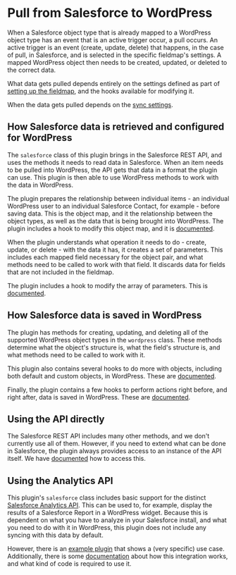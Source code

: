 # Pull from Salesforce to WordPress

When a Salesforce object type that is already mapped to a WordPress object type has an event that is an active trigger occur, a pull occurs. An active trigger is an event (create, update, delete) that happens, in the case of pull, in Salesforce, and is selected in the specific fieldmap's settings. A mapped WordPress object then needs to be created, updated, or deleted to the correct data.

What data gets pulled depends entirely on the settings defined as part of [setting up the fieldmap](./mapping.md), and the hooks available for modifying it.

When the data gets pulled depends on the [sync settings](./syncing-setup.md).

## How Salesforce data is retrieved and configured for WordPress

The `salesforce` class of this plugin brings in the Salesforce REST API, and uses the methods it needs to read data in Salesforce. When an item needs to be pulled into WordPress, the API gets that data in a format the plugin can use. This plugin is then able to use WordPress methods to work with the data in WordPress.

The plugin prepares the relationship between individual items - an individual WordPress user to an individual Salesforce Contact, for example - before saving data. This is the object map, and it the relationship between the object types, as well as the data that is being brought into WordPress. The plugin includes a hook to modify this object map, and it is [documented](./extending-mapping-object.md#salesforce-pull).

When the plugin understands what operation it needs to do - create, update, or delete - with the data it has, it creates a set of parameters. This includes each mapped field necessary for the object pair, and what methods need to be called to work with that field. It discards data for fields that are not included in the fieldmap.

The plugin includes a hook to modify the array of parameters. This is [documented](extending-parameters.md#salesforce-pull).

## How Salesforce data is saved in WordPress

The plugin has methods for creating, updating, and deleting all of the supported WordPress object types in the `wordpress` class. These methods determine what the object's structure is, what the field's structure is, and what methods need to be called to work with it.

This plugin also contains several hooks to do more with objects, including both default and custom objects, in WordPress. These are [documented](./extending-wordpress.md).

Finally, the plugin contains a few hooks to perform actions right before, and right after, data is saved in WordPress. These are [documented](./extending-before-and-after-saving.md#salesforce-pull).

## Using the API directly

The Salesforce REST API includes many other methods, and we don't currently use all of them. However, if you need to extend what can be done in Salesforce, the plugin always provides access to an instance of the API itself. We have [documented](./accessing-salesforce-object.md) how to access this.

## Using the Analytics API

This plugin's `salesforce` class includes basic support for the distinct [Salesforce Analytics API](https://developer.salesforce.com/docs/atlas.en-us.api_analytics.meta/api_analytics/sforce_analytics_rest_api_intro.htm). This can be used to, for example, display the results of a Salesforce Report in a WordPress widget. Because this is dependent on what you have to analyze in your Salesforce install, and what you need to do with it in WordPress, this plugin does not include any syncing with this data by default.

However, there is an [example plugin](https://github.com/minnpost/minnpost-donation-progress-widget) that shows a (very specific) use case. Additionally, there is some [documentation](./using-salesforce-analytics-api.md) about how this integration works, and what kind of code is required to use it.
